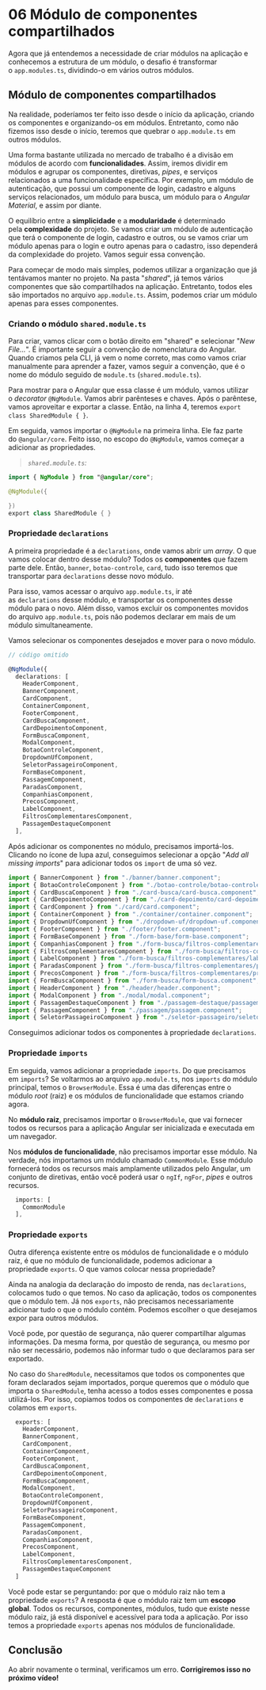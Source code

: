 # 06 Módulo de componentes compartilhados

Agora que já entendemos a necessidade de criar módulos na aplicação e conhecemos a estrutura de um módulo, o desafio é transformar o `app.modules.ts`, dividindo-o em vários outros módulos.

## Módulo de componentes compartilhados

Na realidade, poderíamos ter feito isso desde o início da aplicação, criando os componentes e organizando-os em módulos. Entretanto, como não fizemos isso desde o início, teremos que quebrar o `app.module.ts` em outros módulos.

Uma forma bastante utilizada no mercado de trabalho é a divisão em módulos de acordo com **funcionalidades**. Assim, iremos dividir em módulos e agrupar os componentes, diretivas, _pipes_, e serviços relacionados a uma funcionalidade específica. Por exemplo, um módulo de autenticação, que possui um componente de login, cadastro e alguns serviços relacionados, um módulo para busca, um módulo para o _Angular Material_, e assim por diante.

O equilíbrio entre a **simplicidade** e a **modularidade** é determinado pela **complexidade** do projeto. Se vamos criar um módulo de autenticação que terá o componente de login, cadastro e outros, ou se vamos criar um módulo apenas para o login e outro apenas para o cadastro, isso dependerá da complexidade do projeto. Vamos seguir essa convenção.

Para começar de modo mais simples, podemos utilizar a organização que já tentávamos manter no projeto. Na pasta "_shared_", já temos vários componentes que são compartilhados na aplicação. Entretanto, todos eles são importados no arquivo `app.module.ts`. Assim, podemos criar um módulo apenas para esses componentes.

### Criando o módulo `shared.module.ts`

Para criar, vamos clicar com o botão direito em "shared" e selecionar "_New File…_". É importante seguir a convenção de nomenclatura do Angular. Quando criamos pela CLI, já vem o nome correto, mas como vamos criar manualmente para aprender a fazer, vamos seguir a convenção, que é o nome do módulo seguido de `module.ts` (`shared.module.ts`).

Para mostrar para o Angular que essa classe é um módulo, vamos utilizar o _decorator_ `@NgModule`. Vamos abrir parênteses e chaves. Após o parêntese, vamos aproveitar e exportar a classe. Então, na linha 4, teremos `export class SharedModule { }`.

Em seguida, vamos importar o `@NgModule` na primeira linha. Ele faz parte do `@angular/core`. Feito isso, no escopo do `@NgModule`, vamos começar a adicionar as propriedades.

> _`shared.module.ts`:_

```kotlin
import { NgModule } from "@angular/core";

@NgModule({

})
export class SharedModule { }
```

### Propriedade `declarations`

A primeira propriedade é a `declarations`, onde vamos abrir um _array_. O que vamos colocar dentro desse módulo? Todos os **componentes** que fazem parte dele. Então, `banner`, `botao-controle`, `card`, tudo isso teremos que transportar para `declarations` desse novo módulo.

Para isso, vamos acessar o arquivo `app.module.ts`, ir até as `declarations` desse módulo, e transportar os componentes desse módulo para o novo. Além disso, vamos excluir os componentes movidos do arquivo `app.module.ts`, pois não podemos declarar em mais de um módulo simultaneamente.

Vamos selecionar os componentes desejados e mover para o novo módulo.

```ts
// código omitido

@NgModule({
  declarations: [
    HeaderComponent,
    BannerComponent,
    CardComponent,
    ContainerComponent,
    FooterComponent,
    CardBuscaComponent,
    CardDepoimentoComponent,
    FormBuscaComponent,
    ModalComponent,
    BotaoControleComponent,
    DropdownUfComponent,
    SeletorPassageiroComponent,
    FormBaseComponent,
    PassagemComponent,
    ParadasComponent,
    CompanhiasComponent,
    PrecosComponent,
    LabelComponent,
    FiltrosComplementaresComponent,
    PassagemDestaqueComponent
  ],
```

Após adicionar os componentes no módulo, precisamos importá-los. Clicando no ícone de lupa azul, conseguimos selecionar a opção "_Add all missing imports_" para adicionar todos os `import` de uma só vez.

```ts
import { BannerComponent } from "./banner/banner.component";
import { BotaoControleComponent } from "./botao-controle/botao-controle.component";
import { CardBuscaComponent } from "./card-busca/card-busca.component";
import { CardDepoimentoComponent } from "./card-depoimento/card-depoimento.component";
import { CardComponent } from "./card/card.component";
import { ContainerComponent } from "./container/container.component";
import { DropdownUfComponent } from "./dropdown-uf/dropdown-uf.component";
import { FooterComponent } from "./footer/footer.component";
import { FormBaseComponent } from "./form-base/form-base.component";
import { CompanhiasComponent } from "./form-busca/filtros-complementares/companhias/companhias.component";
import { FiltrosComplementaresComponent } from "./form-busca/filtros-complementares/filtros-complementares.component";
import { LabelComponent } from "./form-busca/filtros-complementares/label/label.component";
import { ParadasComponent } from "./form-busca/filtros-complementares/paradas/paradas.component";
import { PrecosComponent } from "./form-busca/filtros-complementares/precos/precos.component";
import { FormBuscaComponent } from "./form-busca/form-busca.component";
import { HeaderComponent } from "./header/header.component";
import { ModalComponent } from "./modal/modal.component";
import { PassagemDestaqueComponent } from "./passagem-destaque/passagem-destaque.component";
import { PassagemComponent } from "./passagem/passagem.component";
import { SeletorPassageiroComponent } from "./seletor-passageiro/seletor-passageiro.component";
```

Conseguimos adicionar todos os componentes à propriedade `declarations`.

### Propriedade `imports`

Em seguida, vamos adicionar a propriedade `imports`. Do que precisamos em `imports`? Se voltarmos ao arquivo `app.module.ts`, nos `imports` do módulo principal, temos o `BrowserModule`. Essa é uma das diferenças entre o módulo _root_ (raiz) e os módulos de funcionalidade que estamos criando agora.

No **módulo raiz**, precisamos importar o `BrowserModule`, que vai fornecer todos os recursos para a aplicação Angular ser inicializada e executada em um navegador.

Nos **módulos de funcionalidade**, não precisamos importar esse módulo. Na verdade, nós importamos um módulo chamado `CommonModule`. Esse módulo fornecerá todos os recursos mais amplamente utilizados pelo Angular, um conjunto de diretivas, então você poderá usar o `ngIf`, `ngFor`, _pipes_ e outros recursos.

```ts
  imports: [
    CommonModule
  ],
```

### Propriedade `exports`

Outra diferença existente entre os módulos de funcionalidade e o módulo raiz, é que no módulo de funcionalidade, podemos adicionar a propriedade `exports`. O que vamos colocar nessa propriedade?

Ainda na analogia da declaração do imposto de renda, nas `declarations`, colocamos tudo o que temos. No caso da aplicação, todos os componentes que o módulo tem. Já nos `exports`, não precisamos necessariamente adicionar tudo o que o módulo contém. Podemos escolher o que desejamos expor para outros módulos.

Você pode, por questão de segurança, não querer compartilhar algumas informações. Da mesma forma, por questão de segurança, ou mesmo por não ser necessário, podemos não informar tudo o que declaramos para ser exportado.

No caso do `SharedModule`, necessitamos que todos os componentes que foram declarados sejam importados, porque queremos que o módulo que importa o `SharedModule`, tenha acesso a todos esses componentes e possa utilizá-los. Por isso, copiamos todos os componentes de `declarations` e colamos em `exports`.

```ts
  exports: [
    HeaderComponent,
    BannerComponent,
    CardComponent,
    ContainerComponent,
    FooterComponent,
    CardBuscaComponent,
    CardDepoimentoComponent,
    FormBuscaComponent,
    ModalComponent,
    BotaoControleComponent,
    DropdownUfComponent,
    SeletorPassageiroComponent,
    FormBaseComponent,
    PassagemComponent,
    ParadasComponent,
    CompanhiasComponent,
    PrecosComponent,
    LabelComponent,
    FiltrosComplementaresComponent,
    PassagemDestaqueComponent
  ]
```

Você pode estar se perguntando: por que o módulo raiz não tem a propriedade `exports`? A resposta é que o módulo raiz tem um **escopo global**. Todos os recursos, componentes, módulos, tudo que existe nesse módulo raiz, já está disponível e acessível para toda a aplicação. Por isso temos a propriedade `exports` apenas nos módulos de funcionalidade.

## Conclusão

Ao abrir novamente o terminal, verificamos um erro. **Corrigiremos isso no próximo vídeo!**